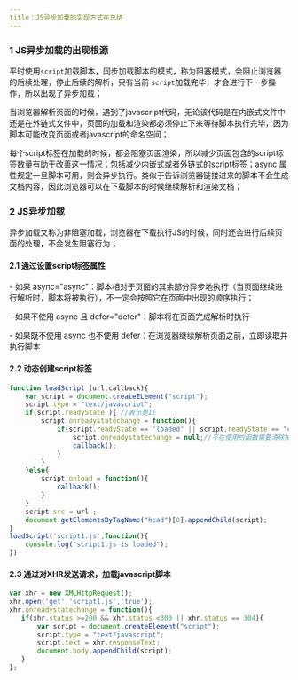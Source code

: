 ```yaml
---
title：JS异步加载的实现方式在总结
---
```


### 1 JS异步加载的出现根源

平时使用`script`加载脚本，同步加载脚本的模式，称为阻塞模式，会阻止浏览器的后续处理，停止后续的解析，只有当前 `script`加载完毕，才会进行下一步操作，所以出现了异步加载；

当浏览器解析页面的时候，遇到了javascript代码，无论该代码是在内嵌式文件中还是在外链式文件中，页面的加载和渲染都必须停止下来等待脚本执行完毕，因为脚本可能改变页面或者javascript的命名空间；

每个script标签在加载的时候，都会阻塞页面渲染，所以减少页面包含的script标签数量有助于改善这一情况；包括减少内嵌式或者外链式的script标签；async 属性规定一旦脚本可用，则会异步执行。类似于告诉浏览器链接进来的脚本不会生成文档内容，因此浏览器可以在下载脚本的时候继续解析和渲染文档；

### 2 JS异步加载

异步加载又称为非阻塞加载，浏览器在下载执行JS的时候，同时还会进行后续页面的处理，不会发生阻塞行为；

#### 2.1 通过设置script标签属性

\- 如果 async="async"：脚本相对于页面的其余部分异步地执行（当页面继续进行解析时，脚本将被执行），不一定会按照它在页面中出现的顺序执行； 

\- 如果不使用 async 且 defer="defer"：脚本将在页面完成解析时执行 

\- 如果既不使用 async 也不使用 defer：在浏览器继续解析页面之前，立即读取并执行脚本 

#### 2.2 动态创建script标签

```javascript
function loadScript (url,callback){
    var script = document.createELement("script");
    script.type = "text/javascript";
    if(script.readyState ){	//表示是IE
        script.onreadystatechange = function(){
            if(script.readyState == 'loaded' || script.readyState == "complete"){
                script.onreadystatechange = null;//不在使用的函数需要清除掉，减少对内存的占用
                callback();
            }
        }
    }else{
        script.onload = function(){
            callback();
        }
    }
    script.src = url ;
    document.getElementsByTagName("head")[0].appendChild(script);
}
loadScript('script1.js',function(){
    console.log("script1.js is loaded");
})
```

#### 2.3 通过对XHR发送请求，加载javascript脚本

 ```javascript
var xhr = new XMLHttpRequest();
xhr.open('get','script1.js','true');
xhr.onreadystatechange = function(){
    if(xhr.status >=200 && xhr.status <300 || xhr.status == 304){
        var script = document.createElement("script");
        script.type = "text/javascript";
        script.text = xhr.responseText;
        document.body.appendChild(script);
    }
};
 ```



